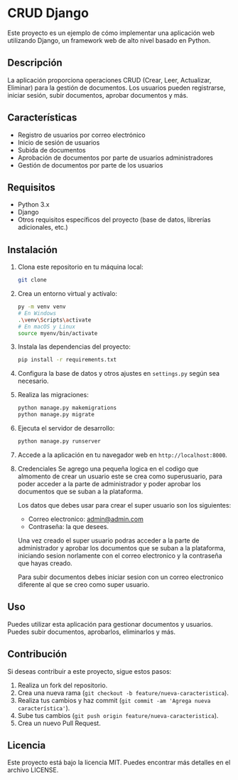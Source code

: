 # CRUD Django

Este proyecto es un ejemplo de cómo implementar una aplicación web utilizando Django, un framework web de alto nivel basado en Python.

## Descripción

La aplicación proporciona operaciones CRUD (Crear, Leer, Actualizar, Eliminar) para la gestión de documentos. Los usuarios pueden registrarse, iniciar sesión, subir documentos, aprobar documentos y más.

## Características

- Registro de usuarios por correo electrónico
- Inicio de sesión de usuarios
- Subida de documentos
- Aprobación de documentos por parte de usuarios administradores
- Gestión de documentos por parte de los usuarios

## Requisitos

- Python 3.x
- Django
- Otros requisitos específicos del proyecto (base de datos, librerías adicionales, etc.)

## Instalación

1. Clona este repositorio en tu máquina local:

    ```bash
    git clone 
    ```

2. Crea un entorno virtual y actívalo:

    ```bash
    py -m venv venv
    # En Windows
    .\venv\Scripts\activate
    # En macOS y Linux
    source myenv/bin/activate
    ```

3. Instala las dependencias del proyecto:

    ```bash
    pip install -r requirements.txt
    ```

4. Configura la base de datos y otros ajustes en `settings.py` según sea necesario.

5. Realiza las migraciones:

    ```bash
    python manage.py makemigrations
    python manage.py migrate
    ```

6. Ejecuta el servidor de desarrollo:

    ```bash
    python manage.py runserver
    ```

7. Accede a la aplicación en tu navegador web en `http://localhost:8000`.

8. Credenciales 
    Se agrego una pequeña logica en el codigo que almomento de crear un usuario este se crea como superusuario, para poder acceder a la parte de administrador y poder aprobar los documentos que se suban a la plataforma.

    Los datos que debes usar para crear el super usuario son los siguientes:

    - Correo electronico: admin@admin.com
    - Contraseña: la que desees.

    Una vez creado el super usuario podras acceder a la parte de administrador y aprobar los documentos que se suban a la plataforma, iniciando sesion norlamente con el correo electronico y la contraseña que hayas creado.

    Para subir documentos debes iniciar sesion con un correo electronico diferente al que se creo como super usuario.

## Uso

Puedes utilizar esta aplicación para gestionar documentos y usuarios. Puedes subir documentos, aprobarlos, eliminarlos y más.





## Contribución

Si deseas contribuir a este proyecto, sigue estos pasos:

1. Realiza un fork del repositorio.
2. Crea una nueva rama (`git checkout -b feature/nueva-caracteristica`).
3. Realiza tus cambios y haz commit (`git commit -am 'Agrega nueva característica'`).
4. Sube tus cambios (`git push origin feature/nueva-caracteristica`).
5. Crea un nuevo Pull Request.

## Licencia

Este proyecto está bajo la licencia MIT. Puedes encontrar más detalles en el archivo LICENSE.
